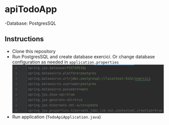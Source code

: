# apiTodoApp

-Database: PostgresSQL

## Instructions

- Clone this repository
- Run PostgresSQL and create database exercici. Or change database configuration as needed in `application.properties`
![application.properties](https://github.com/mbramontarres/apiTodoApp/blob/master/image.png "Optional Title")
- Run application (`TodoApiApplication.java`)

